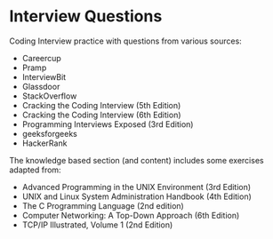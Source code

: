 # Interview Questions

Coding Interview practice with questions from various sources:

* Careercup
* Pramp
* InterviewBit
* Glassdoor
* StackOverflow
* Cracking the Coding Interview (5th Edition)
* Cracking the Coding Interview (6th Edition)
* Programming Interviews Exposed (3rd Edition)
* geeksforgeeks
* HackerRank

The knowledge based section (and content) includes some exercises adapted from:

* Advanced Programming in the UNIX Environment (3rd Edition)
* UNIX and Linux System Administration Handbook (4th Edition)
* The C Programming Language (2nd edition)
* Computer Networking: A Top-Down Approach (6th Edition)
* TCP/IP Illustrated, Volume 1 (2nd Edition)
